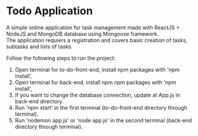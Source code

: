 # Todo Application

A simple online application for task management made with ReactJS + NodeJS and MongoDB database using Mongoose framework.  
The application requiers a registration and covers basic creation of tasks, subtasks and lists of tasks. 

Follow the following steps to run the project:

1. Open terminal for to-do-front-end, install npm packages with 'npm install',
2. Open terminal for back-end, install npm npm packages with 'npm install',
3. If you want to change the database connection, update at App.js in back-end directory.
4. Run 'npm start' in the first terminal (to-do-front-end directory through terminal).
5. Run 'nodemon app.js' or 'node app.js' in the second terminal (back-end directory through terminal).
